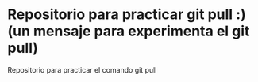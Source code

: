 # Repositorio para practicar git pull :) (un mensaje para experimenta el git pull)
Repositorio para practicar el comando git pull
